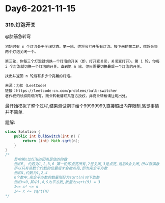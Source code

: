 # Day6-2021-11-15


### 319.灯泡开关

@脑筋急转弯

```
初始时有 n 个灯泡处于关闭状态。第一轮，你将会打开所有灯泡。接下来的第二轮，你将会每两个灯泡关闭一个。

第三轮，你每三个灯泡就切换一个灯泡的开关（即，打开变关闭，关闭变打开）。第 i 轮，你每 i 个灯泡就切换一个灯泡的开关。直到第 n 轮，你只需要切换最后一个灯泡的开关。

找出并返回 n 轮后有多少个亮着的灯泡。

来源：力扣（LeetCode）
链接：https://leetcode-cn.com/problems/bulb-switcher
著作权归领扣网络所有。商业转载请联系官方授权，非商业转载请注明出处。
```

最开始模拟了整个过程,结果测试例子给个99999999,直接超出内存限制,感觉事情并不简单.

题解:

```java
class Solution {
    public int bulbSwitch(int n) {
        return (int) Math.sqrt(n);
    }
}
/*
	影响第x位灯泡的因素是他的约数
	例如6, 约数为1,2,3,6 第一轮即点亮所有,2是关闭,3是点亮,最后6会关闭,所以有偶数个约数的位的灯泡最后都是关闭
	所以只有奇数个约数的位最后才会被点亮,即为完全平方数
	例如4,约数为1,2,4
	n个数中,完全平方数的数量刚好为sqrt(n)向下取整
	例如n=9,其中1,4,9为平方数,数量为sqrt(9) = 3
	1<= x² <= n
	1<= x <= sqrt(n)
*/
```




